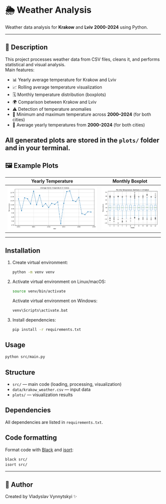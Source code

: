 # 🌦️ Weather Analysis

Weather data analysis for **Krakow** and **Lviv** **2000-2024** using Python.

---
## 📌 Description

This project processes weather data from CSV files, cleans it, and performs statistical and visual analysis.  
Main features:

- 📊 Yearly average temperature for Krakow and Lviv  
- 📈 Rolling average temperature visualization  
- 🗓️ Monthly temperature distribution (boxplots)  
- 🌍 Comparison between Krakow and Lviv  
- ⚠️ Detection of temperature anomalies  
- 📌 Minimum and maximum temperature across **2000–2024** (for both cities)  
- 📌 Average yearly temperatures from **2000–2024** (for both cities)  

All generated plots are stored in the `plots/` folder and in your terminal.
--- 
## 🖼️ Example Plots

| Yearly Temperature | Monthly Boxplot |
|--------------------|-----------------|
| ![Yearly Temperature](plots/yearly_temperature.png) | ![Monthly Boxplot](plots/monthly_boxplot.png) |


---
## Installation

1. Create virtual environment:
   ```bash
   python -m venv venv
   ```
2. Activate virtual environment on Linux/macOS:
   ```bash
   source venv/bin/activate
   ```
   Activate virtual environment on Windows:
   ```bash
   venv\Scripts\activate.bat
   ```

2. Install dependencies:
   ```bash
   pip install -r requirements.txt
   ```

## Usage

```bash
python src/main.py
```

## Structure

- `src/` — main code (loading, processing, visualization)
- `data/krakow_weather.csv` — input data
- `plots/` — visualization results

## Dependencies

All dependencies are listed in `requirements.txt`.

## Code formatting

Format code with [Black](https://black.readthedocs.io/en/stable/) and [isort](https://pycqa.github.io/isort/):

```bash
black src/
isort src/
```

---
## 👤 Author
Created by Vladyslav Vynnytskyi ✨
